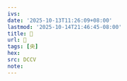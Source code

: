 ```yaml
---
ivs:
date: '2025-10-13T11:26:09+08:00'
lastmod: '2025-10-14T21:46:45-08:00'
title: 󰍴
url: 󰍴
tags: [央]
hex: 
src: DCCV
note:
---
```

